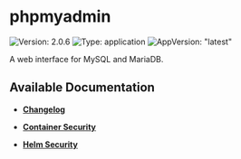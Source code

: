 # phpmyadmin

![Version: 2.0.6](https://img.shields.io/badge/Version-2.0.6-informational?style=flat-square) ![Type: application](https://img.shields.io/badge/Type-application-informational?style=flat-square) ![AppVersion: "latest"](https://img.shields.io/badge/AppVersion-"latest"-informational?style=flat-square)

A web interface for MySQL and MariaDB.

## Available Documentation

- [**Changelog**](CHANGELOG)

- [**Container Security**](container-security)

- [**Helm Security**](helm-security)

